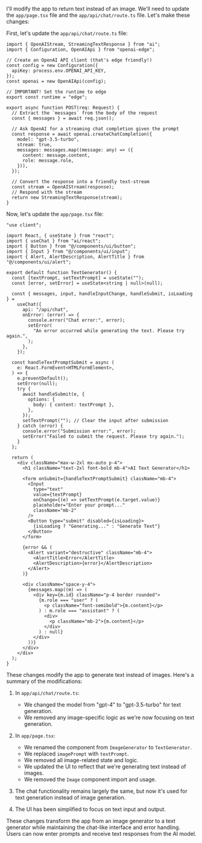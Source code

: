 I'll modify the app to return text instead of an image. We'll need to update the `app/page.tsx` file and the `app/api/chat/route.ts` file. Let's make these changes:

<ReactProject id="Text Generator">

First, let's update the `app/api/chat/route.ts` file:

```tsx file="app/api/chat/route.ts"
import { OpenAIStream, StreamingTextResponse } from "ai";
import { Configuration, OpenAIApi } from "openai-edge";

// Create an OpenAI API client (that's edge friendly!)
const config = new Configuration({
  apiKey: process.env.OPENAI_API_KEY,
});
const openai = new OpenAIApi(config);

// IMPORTANT! Set the runtime to edge
export const runtime = "edge";

export async function POST(req: Request) {
  // Extract the `messages` from the body of the request
  const { messages } = await req.json();

  // Ask OpenAI for a streaming chat completion given the prompt
  const response = await openai.createChatCompletion({
    model: "gpt-3.5-turbo",
    stream: true,
    messages: messages.map((message: any) => ({
      content: message.content,
      role: message.role,
    })),
  });

  // Convert the response into a friendly text-stream
  const stream = OpenAIStream(response);
  // Respond with the stream
  return new StreamingTextResponse(stream);
}
```

Now, let's update the `app/page.tsx` file:

```tsx file="app/page.tsx"
"use client";

import React, { useState } from "react";
import { useChat } from "ai/react";
import { Button } from "@/components/ui/button";
import { Input } from "@/components/ui/input";
import { Alert, AlertDescription, AlertTitle } from "@/components/ui/alert";

export default function TextGenerator() {
  const [textPrompt, setTextPrompt] = useState("");
  const [error, setError] = useState<string | null>(null);

  const { messages, input, handleInputChange, handleSubmit, isLoading } =
    useChat({
      api: "/api/chat",
      onError: (error) => {
        console.error("Chat error:", error);
        setError(
          "An error occurred while generating the text. Please try again.",
        );
      },
    });

  const handleTextPromptSubmit = async (
    e: React.FormEvent<HTMLFormElement>,
  ) => {
    e.preventDefault();
    setError(null);
    try {
      await handleSubmit(e, {
        options: {
          body: { content: textPrompt },
        },
      });
      setTextPrompt(""); // Clear the input after submission
    } catch (error) {
      console.error("Submission error:", error);
      setError("Failed to submit the request. Please try again.");
    }
  };

  return (
    <div className="max-w-2xl mx-auto p-4">
      <h1 className="text-2xl font-bold mb-4">AI Text Generator</h1>

      <form onSubmit={handleTextPromptSubmit} className="mb-4">
        <Input
          type="text"
          value={textPrompt}
          onChange={(e) => setTextPrompt(e.target.value)}
          placeholder="Enter your prompt..."
          className="mb-2"
        />
        <Button type="submit" disabled={isLoading}>
          {isLoading ? "Generating..." : "Generate Text"}
        </Button>
      </form>

      {error && (
        <Alert variant="destructive" className="mb-4">
          <AlertTitle>Error</AlertTitle>
          <AlertDescription>{error}</AlertDescription>
        </Alert>
      )}

      <div className="space-y-4">
        {messages.map((m) => (
          <div key={m.id} className="p-4 border rounded">
            {m.role === "user" ? (
              <p className="font-semibold">{m.content}</p>
            ) : m.role === "assistant" ? (
              <div>
                <p className="mb-2">{m.content}</p>
              </div>
            ) : null}
          </div>
        ))}
      </div>
    </div>
  );
}
```

</ReactProject>

These changes modify the app to generate text instead of images. Here's a summary of the modifications:

1. In `app/api/chat/route.ts`:
   - We changed the model from "gpt-4" to "gpt-3.5-turbo" for text generation.
   - We removed any image-specific logic as we're now focusing on text generation.

2. In `app/page.tsx`:
   - We renamed the component from `ImageGenerator` to `TextGenerator`.
   - We replaced `imagePrompt` with `textPrompt`.
   - We removed all image-related state and logic.
   - We updated the UI to reflect that we're generating text instead of images.
   - We removed the `Image` component import and usage.

3. The chat functionality remains largely the same, but now it's used for text generation instead of image generation.

4. The UI has been simplified to focus on text input and output.

These changes transform the app from an image generator to a text generator while maintaining the chat-like interface and error handling. Users can now enter prompts and receive text responses from the AI model.